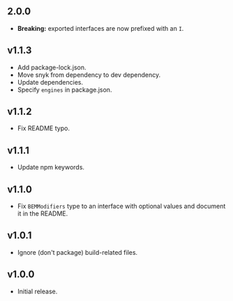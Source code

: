 ## 2.0.0
- **Breaking:** exported interfaces are now prefixed with an `I`.

## v1.1.3
- Add package-lock.json.
- Move snyk from dependency to dev dependency.
- Update dependencies.
- Specify `engines` in package.json.

## v1.1.2
- Fix README typo.

## v1.1.1
- Update npm keywords.

## v1.1.0
- Fix `BEMModifiers` type to an interface with optional values and document it in the README.

## v1.0.1
- Ignore (don't package) build-related files.

## v1.0.0
- Initial release.
